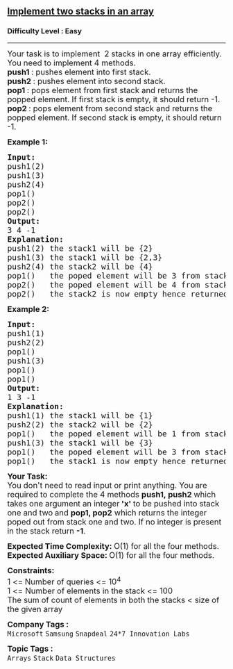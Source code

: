 <h2><a href="https://practice.geeksforgeeks.org/problems/implement-two-stacks-in-an-array/1?page=1&difficulty[]=0&category[]=Stack&sortBy=submissions">Implement two stacks in an array</a></h2><h3>Difficulty Level : Easy</h3><hr><div class="problems_problem_content__Xm_eO"><p><span style="font-size: 18px;">Your task is to implement&nbsp;&nbsp;2 stacks in one array efficiently. You need to implement 4 methods.<br><strong>push1 </strong>: pushes element into first stack.<br><strong>push2 </strong>: pushes element into second stack.<br><strong>pop1 </strong>: pops element from first stack and returns the popped element. If first stack is empty, it should return -1.<br><strong>pop2 </strong>: pops element from second stack and returns the popped element. If second stack is empty, it should return -1.<br></span></p>
<p><span style="font-size: 18px;"><strong>Example 1:</strong></span></p>
<pre><span style="font-size: 18px;"><strong>Input:
</strong>push1(2)
push1(3)
push2(4)
pop1()
pop2()
pop2()
<strong>Output:
</strong>3 4 -1<strong>
Explanation:
</strong>push1(2) the stack1 will be {2}
push1(3) the stack1 will be {2,3}
push2(4) the stack2 will be {4}
pop1() &nbsp; the poped element will be 3 from stack1 and stack1 will be {2}
pop2() &nbsp; the poped element will be 4 from stack2 and now stack2 is empty
pop2()&nbsp;  the stack2 is now empty hence returned -1.<br></span></pre>
<p><span style="font-size: 18px;"><strong>Example 2:</strong></span></p>
<pre><span style="font-size: 18px;"><strong>Input:
</strong>push1(1)
push2(2)<br></span><span style="font-size: 18px;">pop1()
push1(3)
pop1()
pop1()
<strong>Output:
</strong>1 3 -1<strong>
Explanation:
</strong>push1(1) the stack1 will be {1}
push2(2) the stack2 will be {2}<br>pop1()   the poped element will be 1 from stack1 and stack1 will be empty<br>push1(3) the stack1 will be {3}
pop1() &nbsp; the poped element will be 3 from stack1 and stack1 will be empty<br>pop1()&nbsp;  the stack1 is now empty hence returned -1.</span></pre>
<p><strong><span style="font-size: 18px;">Your Task:</span></strong><br><span style="font-size: 18px;">You don't need to read input or print anything.&nbsp;You are required to complete the 4&nbsp;methods&nbsp;<strong>push1,&nbsp;push2&nbsp;</strong>which takes one argument an integer<strong> 'x' </strong>to be pushed into stack one and two<strong>&nbsp;</strong>and&nbsp;<strong>pop1, pop2</strong> which returns the integer poped out from stack one and two. If no integer is present in the stack return <strong>-1</strong>.</span></p>
<p><span style="font-size: 18px;"><strong>Expected Time Complexity:&nbsp;</strong>O(1) for all the four methods.<br><strong>Expected Auxiliary Space:&nbsp;</strong>O(1) for all the four methods.</span></p>
<p><span style="font-size: 18px;"><strong>Constraints:</strong><br>1 &lt;=<strong> </strong>Number of queries &lt;= 10<sup>4</sup><br>1 &lt;= Number&nbsp;of elements in the stack</span><span style="font-size: 18px;"> &lt;= 100</span><br><span style="font-size: 18px;">The sum of count of elements in both the stacks &lt; size of the given array</span></p></div><p><span style=font-size:18px><strong>Company Tags : </strong><br><code>Microsoft</code>&nbsp;<code>Samsung</code>&nbsp;<code>Snapdeal</code>&nbsp;<code>24*7 Innovation Labs</code>&nbsp;<br><p><span style=font-size:18px><strong>Topic Tags : </strong><br><code>Arrays</code>&nbsp;<code>Stack</code>&nbsp;<code>Data Structures</code>&nbsp;